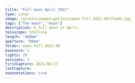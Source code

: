 ```yaml
---
title: "Full moon April 2021"
type: Lunar
image: \assets\images\gallery\moon-full-2021-04\thumb.jpg
tags: ["The moon", "moon"]
description: A full moon in April.
telescope: Stellina
length: "400mm"
aperture: "80mm"
folder: moon-full-2021-04
exposure: 1
lights: 28
sessions: 1
firstCapture: 2021-04-27
lastCapture:
noannotations: true
---
```

